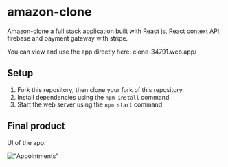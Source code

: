 # amazon-clone

Amazon-clone a full stack application built with React js, React context API, firebase and payment gateway with stripe.

You can view and use the app directly here: clone-34791.web.app/

## Setup

1. Fork this repository, then clone your fork of this repository.
2. Install dependencies using the `npm install` command.
3. Start the web server using the `npm start` command. 

## Final product

UI of the app: 

!["Appointments"]()

